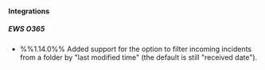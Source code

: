 
#### Integrations
##### EWS O365
- %%1.14.0%%
Added support for the option to filter incoming incidents from a folder by "last modified time" (the default is still "received date").
